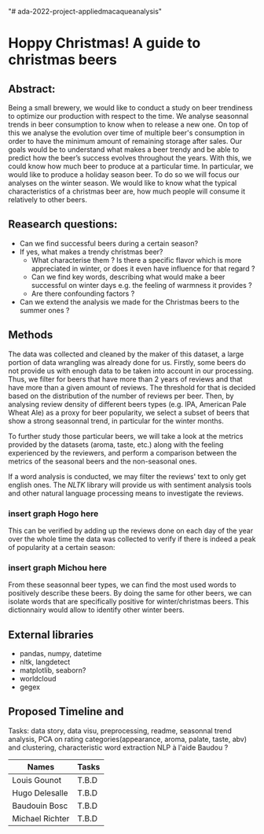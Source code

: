 "# ada-2022-project-appliedmacaqueanalysis" 

# Hoppy Christmas! A guide to christmas beers

## Abstract:
Being a small brewery, we would like to conduct a study on beer trendiness to optimize our production with respect to the time. We analyse seasonnal trends in beer consumption to know when to release a new one. On top of this we analyse the evolution over time of multiple beer's consumption in order to have the minimum amount of remaining storage after sales. Our goals would be to understand what makes a beer trendy and be able to predict how the beer’s success evolves throughout the years. With this, we could know how much beer to produce at a particular time. In particular, we would like to produce a holiday season beer. To do so we will focus our analyses on the winter season. We would like to know what the typical characteristics of a christmas beer are, how much people will consume it relatively to other beers.

## Reasearch questions:
* Can we find successful beers during a certain season?
* If yes, what makes a trendy christmas beer? 
  * What characterise them ? Is there a specific flavor which is more appreciated in winter, or does it even have influence for that regard ?
  * Can we find key words, describing what would make a beer successful on winter days e.g. the feeling of warmness it provides ?
  * Are there confounding factors ?
* Can we extend the analysis we made for the Christmas beers to the summer ones ?
 
## Methods
The data was collected and cleaned by the maker of this dataset, a large portion of data wrangling was already done for us. 
Firstly, some beers do not provide us with enough data to be taken into account in our processing. Thus, we filter for beers that have more than 2 years of reviews and that have more than a given amount of reviews. The threshold for that is decided based on the distribution of the number of reviews per beer. Then, by analysing review density of different beers types (e.g. IPA, American Pale Wheat Ale) as a proxy for beer popularity, we select a subset of beers that show a strong seasonnal trend, in particular for the winter months.

To further study those particular beers, we will take a look at the metrics provided by the datasets (aroma, taste, etc.) along with the feeling experienced by the reviewers, and perform a comparison between the metrics of the seasonal beers and the non-seasonal ones.

If a word analysis is conducted, we may filter the reviews' text to only get english ones. The _NLTK_ library will provide us with sentiment analysis tools and other natural language processing means to investigate the reviews.
### insert graph Hogo here
This can be verified by adding up the reviews done on each day of the year over the whole time the data was collected to verify if there is indeed a peak of popularity at a certain season:
### insert graph Michou here

From these seasonnal beer types, we can find the most used words to positively describe these beers. By doing the same for other beers,  we can isolate words that are specifically positive for winter/christmas beers. This dictionnairy would allow to identify other winter beers.  




## External libraries
- pandas, numpy, datetime
- nltk, langdetect
- matplotlib, seaborn?
- worldcloud
- gegex


## Proposed Timeline and
Tasks: data story, data visu, preprocessing, readme, seasonnal trend analysis, PCA on rating categories(appearance, aroma, palate, taste, abv) and clustering, characteristic word extraction NLP à l'aide Baudou ?


| Names                | Tasks |
|-----------------|-------|
| Louis Gounot    | T.B.D |
| Hugo Delesalle  | T.B.D |
| Baudouin Bosc   | T.B.D |
| Michael Richter | T.B.D |

